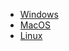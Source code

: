 * [Windows](https://netfoundry-clients.s3-us-west-1.amazonaws.com/ziti/0.5.8-2554/ziti-tunnel.exe)
* [MacOS](https://netfoundry-clients.s3-us-west-1.amazonaws.com/ziti/0.5.8-2554/ziti-tunnel-mac.tar.gz)
* [Linux](https://netfoundry-clients.s3-us-west-1.amazonaws.com/ziti/0.5.8-2554/ziti-tunnel-linux.tar.gz)
